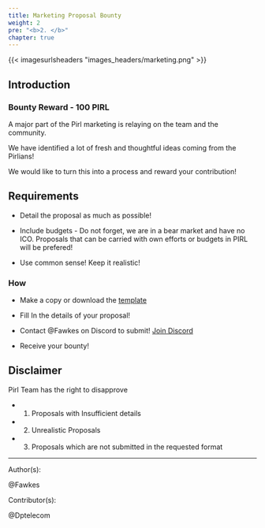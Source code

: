 ```yaml
---
title: Marketing Proposal Bounty
weight: 2
pre: "<b>2. </b>"
chapter: true
---
```


{{< imagesurlsheaders "images_headers/marketing.png" >}}

## Introduction

### Bounty Reward - 100 PIRL

A major part of the Pirl marketing is relaying on the team and the community.

We have identified a lot of fresh and thoughtful ideas coming from the Pirlians!

We would like to turn this into a process and reward your contribution!

## Requirements

- Detail the proposal as much as possible!

- Include budgets - Do not forget, we are in a bear market and have no ICO. Proposals that can be carried with own efforts or budgets in PIRL will be prefered!

- Use common sense! Keep it realistic!

### How

- Make a copy or download the [template](https://docs.google.com/document/d/1LVEAML2oLC2eHee72cmlZ1T-yTH56anE6WBncbOd4kw/edit?usp=sharing)

- Fill In the details of your proposal!

- Contact @Fawkes on Discord to submit! [Join Discord](https://discord.gg/3WXkUt9)

- Receive your bounty!

## Disclaimer

Pirl Team has the right to disapprove

- 1. Proposals with Insufficient details

- 2. Unrealistic Proposals

- 3. Proposals which are not submitted in the requested format

---
Author(s):  

@Fawkes

Contributor(s):  

@Dptelecom

